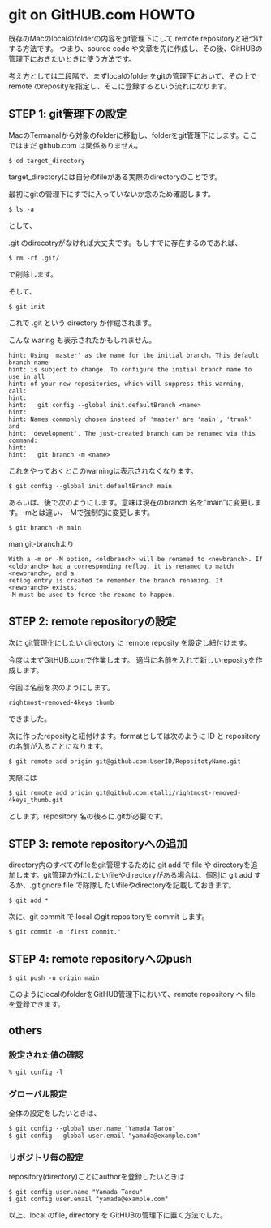 # git on GitHUB.com HOWTO

既存のMacのlocalのfolderの内容をgit管理下にして remote repositoryと紐づけする方法です。
つまり、source code や文章を先に作成し、その後、GitHUBの管理下におきたいときに使う方法です。

考え方としては二段階で、まずlocalのfolderをgitの管理下において、その上でremote のreposityを指定し、そこに登録するという流れになります。

## STEP 1: git管理下の設定

MacのTermanalから対象のfolderに移動し、folderをgit管理下にします。ここではまだ github.com は関係ありません。

```
$ cd target_directory
```

target_directoryには自分のfileがある実際のdirectoryのことです。

最初にgitの管理下にすでに入っていないか念のため確認します。

```
$ ls -a
```

として、

.git のdirecotryがなければ大丈夫です。もしすでに存在するのであれば、

```
$ rm -rf .git/
```
で削除します。

そして、

```
$ git init
```

これで .git という directory が作成されます。

こんな waring も表示されたかもしれません。
```
hint: Using 'master' as the name for the initial branch. This default branch name
hint: is subject to change. To configure the initial branch name to use in all
hint: of your new repositories, which will suppress this warning, call:
hint:
hint: 	git config --global init.defaultBranch <name>
hint:
hint: Names commonly chosen instead of 'master' are 'main', 'trunk' and
hint: 'development'. The just-created branch can be renamed via this command:
hint:
hint: 	git branch -m <name>
```

これをやっておくとこのwarningは表示されなくなります。

```
$ git config --global init.defaultBranch main
```

あるいは、後で次のようにします。意味は現在のbranch 名を”main”に変更します。-mとは違い、-Mで強制的に変更します。

```
$ git branch -M main
```

man git-branchより

    With a -m or -M option, <oldbranch> will be renamed to <newbranch>. If
    <oldbranch> had a corresponding reflog, it is renamed to match <newbranch>, and a
    reflog entry is created to remember the branch renaming. If <newbranch> exists,
    -M must be used to force the rename to happen.


## STEP 2: remote repositoryの設定

次に git管理化にしたい directory に remote reposity を設定し紐付けます。

今度はまずGitHUB.comで作業します。
適当に名前を入れて新しいreposityを作成します。

今回は名前を次のようにします。

```
rightmost-removed-4keys_thumb
```
できました。

次に作ったreposityと紐付けます。formatとしては次のように ID と repository の名前が入ることになります。

```
$ git remote add origin git@github.com:UserID/RepositotyName.git
```

実際には
```
$ git remote add origin git@github.com:etalli/rightmost-removed-4keys_thumb.git
```
とします。repository 名の後ろに.gitが必要です。

## STEP 3: remote repositoryへの追加

directory内のすべてのfileをgit管理するために git add で file や directoryを追加します。git管理の外にしたいfileやdirectoryがある場合は、個別に git add するか、.gitignore file で除隊したいfileやdirectoryを記載しておきます。

```
$ git add *
```

次に、git commit で local のgit repositoryを commit します。

```
$ git commit -m 'first commit.'
```

## STEP 4: remote repositoryへのpush

```
$ git push -u origin main
```

このようにlocalのfolderをGitHUB管理下において、remote repository へ file を登録できます。


## others

### 設定された値の確認

```
% git config -l

```

### グローバル設定

全体の設定をしたいときは、

```
$ git config --global user.name "Yamada Tarou"
$ git config --global user.email "yamada@example.com"
```

### リポジトリ毎の設定

repository(directory)ごとにauthorを登録したいときは

```
$ git config user.name "Yamada Tarou"
$ git config user.email "yamada@example.com"
```

以上、local のfile, directory を GitHUBの管理下に置く方法でした。
